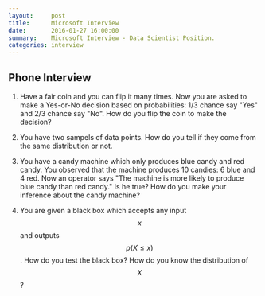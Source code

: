 ```yaml
---
layout:     post
title:      Microsoft Interview
date:       2016-01-27 16:00:00
summary:    Microsoft Interview - Data Scientist Position.
categories: interview 
---
```



## Phone Interview

1. Have a fair coin and you can flip it many times. Now you are asked to make a Yes-or-No decision based on probabilities: 1/3 chance say "Yes" and 2/3 chance say "No". How do you flip the coin to make the decision?

2. You have two sampels of data points. How do you tell if they come from the same distribution or not.

3. You have a candy machine which only produces blue candy and red candy. You observed that the machine produces 10 candies: 6 blue and 4 red. Now an operator says "The machine is more likely to produce blue candy than red candy." Is he true? How do you make your inference about the candy machine?

4. You are given a black box which accepts any input $$x$$ and outputs $$p(X \leq x)$$. How do you test the black box? How do you know the distribution of $$X$$?


